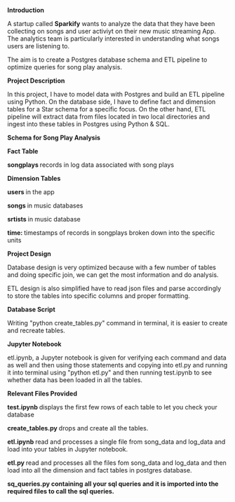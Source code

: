 <b>Introduction</b>

A startup called <b>Sparkify</b> wants to analyze the data that they have been collecting on songs and user activiyt on their new music streaming App. The analytics team is particularly interested in understanding what songs users are listening to.

The aim is to create a Postgres database schema and ETL pipeline to optimize queries for song play analysis.

<b>Project Description</b>

In this project, I have to model data with Postgres and build an ETL pipeline using Python. On the database side, I have to define fact and dimension tables for a Star schema for a specific focus. On the other hand, ETL pipeline will extract data from files located in two local directories and ingest into these tables in Postgres using Python & SQL.

<b>Schema for Song Play Analysis</b>

<b>Fact Table</b>

<b> songplays </b> records in log data associated with song plays

<b>Dimension Tables</b>

<b> users </b> in the app

<b> songs </b> in music databases

<b> srtists </b> in music database

<b> time: </b> timestamps of records in songplays broken down into the specific units

<b>Project Design</b>

Database design is very optimized because with a few number of tables and doing specific join, we can get the most information and do analysis.

ETL design is also simplified have to read json files and parse accordingly to store the tables into specific columns and proper formatting.

<b>Database Script</b>

Writing "python create_tables.py" command in terminal, it is easier to create and recreate tables.

<b>Jupyter Notebook</b>

etl.ipynb, a Jupyter notebook is given for verifying each command and data as well and then using those statements and copying into etl.py and running it into terminal using "python etl.py" and then running test.ipynb to see whether data has been loaded in all the tables.

<b>Relevant Files Provided </b>

<b>test.ipynb </b>displays the first few rows of each table to let you check your database

<b>create_tables.py </b>drops and create all the tables.

<b>etl.ipynb </b>read and processes a single file from song_data and log_data and load into your tables in Jupyter notebook.

<b>etl.py </b>read and processes all the files fom song_data and log_data and then load into all the dimension and fact tables in postgres database.

<b>sq_queries.py <b>containing all your sql queries and it is imported into the required files to call the sql queries.